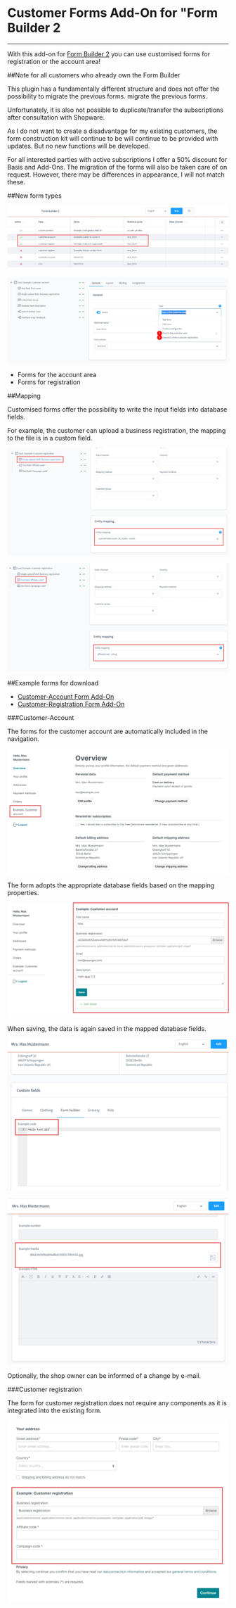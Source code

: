# Customer Forms Add-On for "Form Builder 2

---

With this add-on for [Form Builder 2](../MoorlForms/index.md)
you can use customised forms for registration or the account area!

##Note for all customers who already own the Form Builder

This plugin has a fundamentally different structure and does not offer the possibility to migrate the previous forms.
migrate the previous forms.

Unfortunately, it is also not possible to duplicate/transfer the subscriptions after consultation with Shopware.

As I do not want to create a disadvantage for my existing customers, the form construction kit will continue to be
will continue to be provided with updates. But no new functions will be developed.

For all interested parties with active subscriptions I offer a 50% discount for Basis and Add-Ons.
The migration of the forms will also be taken care of on request.
However, there may be differences in appearance, I will not match these.

##New form types

![](images/fbc-01.jpg)

![](images/fbc-04.jpg)

- Forms for the account area
- Forms for registration

##Mapping

Customised forms offer the possibility to write the input fields into database fields.

For example, the customer can upload a business registration, the mapping to the file is in a
custom field.

![](images/fbc-02.jpg)

![](images/fbc-03.jpg)

##Example forms for download

- [Customer-Account Form Add-On](examples/customer-account-add-on.json)
- [Customer-Registration Form Add-On](examples/customer-registration-add-on.json)

###Customer-Account

The forms for the customer account are automatically included in the navigation.

![](images/fbc-06.jpg)

The form adopts the appropriate database fields based on the mapping properties.

![](images/fbc-07.jpg)

When saving, the data is again saved in the mapped database fields.

![](images/fbc-08.jpg)

![](images/fbc-09.jpg)

Optionally, the shop owner can be informed of a change by e-mail.

###Customer registration

The form for customer registration does not require any components as it is integrated into the existing form.

![](images/fbc-05.jpg)
